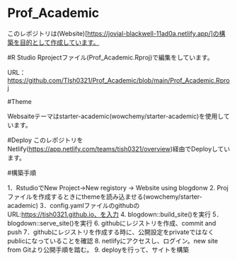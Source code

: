 # Prof_Academic

このレポジトリは(Website)[https://jovial-blackwell-11ad0a.netlify.app/]の構築を目的として作成しています。

#R Studio
Rprojectファイル(Prof_Academic.Rproj)で編集をしています。

URL：https://github.com/TIsh0321/Prof_Academic/blob/main/Prof_Academic.Rproj

#Theme

Websaiteテーマはstarter-academic(wowchemy/starter-academic)を使用しています。

#Deploy
このレポジトリをNetlify(https://app.netlify.com/teams/tish0321/overview)経由でDeployしています。

#構築手順

1．RstudioでNew Project->New registory -> Website using blogdonw
2. Projファイルを作成するときにthemeを読み込ませる(wowchemy/starter-academic)
3．config.yamlファイルのgithubのURL:https://tish0321.github.io、を入力
4. blogdown::build_site()を実行
5．blogdown::serve_site()を実行
6. githubにレジストリを作成、commit and push
7．githubにレジストリを作成する時に、公開設定をprivateではなくpublicになっていることを確認
8. netlifyにアクセスし、ログイン。new site from Gitより公開手順を踏む。
9. deployを行って、サイトを構築


